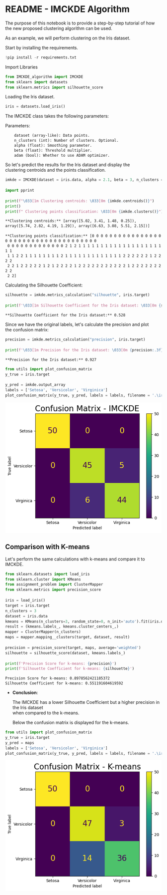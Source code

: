 # README - IMCKDE Algorithm

The purpose of this notebook is to provide a step-by-step tutorial of how the new proposed clustering algorithm can be used.

As an example, we will perform clustering on the Iris dataset.

Start by installing the requirements.


```python
!pip install -r requirements.txt
```

Import Libraries


```python
from IMCKDE_algorithm import IMCKDE
from sklearn import datasets
from sklearn.metrics import silhouette_score
```

Loading the Iris dataset.


```python
iris = datasets.load_iris()
```

The IMCKDE class takes the following parameters:

Parameters:  

        dataset (array-like): Data points.  
        n_clusters (int): Number of clusters. Optional.
        alpha (float): Smoothing parameter.  
        beta (float): Threshold multiplier.  
        adam (bool): Whether to use ADAM optimizer.

So let's predict the results for the Iris dataset and display the  
clustering centroids and the points classification.



```python
imkde = IMCKDE(dataset = iris.data, alpha = 2.1, beta = 3, n_clusters = 3).predict()

import pprint

print(f"\033[1m Clustering centroids: \033[0m {imkde.centroids()}")
print()
print(f" Clustering points classification: \033[0m {imkde.clusters()}")
```

    **Clustering centroids:** [array([5.02, 3.41, 1.48, 0.25]), array([5.74, 2.82, 4.19, 1.29]), array([6.63, 3.08, 5.51, 2.15])]
    
    **Clustering points classification:** [0 0 0 0 0 0 0 0 0 0 0 0 0 0 0 0 0 0 0 0 0 0 0 0 0 0 0 0 0 0 0 0 0 0 0 0 0
     0 0 0 0 0 0 0 0 0 0 0 0 0 2 1 2 1 1 1 1 1 1 1 1 1 1 1 1 1 1 1 1 1 1 1 1 1
     1 1 2 2 1 1 1 1 1 1 1 1 2 1 1 1 1 1 1 1 1 1 1 1 1 1 2 2 2 2 2 2 1 2 2 2 2
     2 2 1 2 2 2 2 2 1 2 1 2 2 2 2 1 2 2 2 2 2 2 2 2 2 2 2 1 2 2 2 2 2 2 2 2 2
     2 2]


Calculating the Silhouette Coefficient:


```python
silhouette = imkde.metrics_calculation("silhouette", iris.target)

print(f'\033[1m Silhouette Coefficient for the Iris dataset: \033[0m {silhouette:.3f}')
```

    **Silhouette Coefficient for the Iris dataset:** 0.528


Since we have the original labels, let's calculate the precision and plot   
the confusion matrix:


```python
precision = imkde.metrics_calculation("precision", iris.target)

print(f'\033[1m Precision for the Iris dataset: \033[0m {precision:.3f}')
```

    **Precision for the Iris dataset:** 0.927



```python
from utils import plot_confusion_matrix
y_true = iris.target

y_pred = imkde.output_array
labels = ['Setosa', 'Versicolor', 'Virginica']
plot_confusion_matrix(y_true, y_pred, labels = labels, filename = '.\iris_imkde.jpeg', title = 'Confusion Matrix - IMCKDE')
```


    
![png](README_files/README_13_0.png)
    


## Comparison with K-means

Let's perform the same calculations with k-means and compare it to IMCKDE.


```python
from sklearn.datasets import load_iris
from sklearn.cluster import KMeans
from assignment_problem import ClusterMapper
from sklearn.metrics import precision_score

iris = load_iris()
target = iris.target
n_clusters = 3
dataset = iris.data
kmeans = KMeans(n_clusters=3, random_state=0, n_init='auto').fit(iris.data)
result = (kmeans.labels_, kmeans.cluster_centers_,)
mapper = ClusterMapper(n_clusters)
maps = mapper.mapping__clusters(target, dataset, result)

precision = precision_score(target, maps, average='weighted')
silhouette = silhouette_score(dataset, kmeans.labels_)

print(f'Precision Score for k-means: {precision}')
print(f'Silhouette Coefficient for k-means: {silhouette}')
```

    Precision Score for k-means: 0.8978562421185372
    Silhouette Coefficient for k-means: 0.551191604619592


* **Conclusion**:

    The IMCKDE has a lower Silhouette Coefficient but a higher precision in the Iris dataset   
    when compared to the k-means.

    Below the confusion matrix is displayed for the k-means.


```python
from utils import plot_confusion_matrix
y_true = iris.target
y_pred = maps
labels = ['Setosa', 'Versicolor', 'Virginica']
plot_confusion_matrix(y_true, y_pred, labels = labels, filename = '.\iris_kmeans.jpeg', title = 'Confusion Matrix - K-means')
```


    
![png](README_files/README_18_0.png)
    

